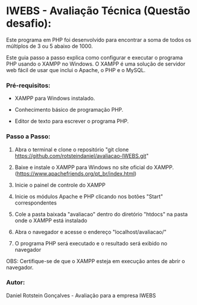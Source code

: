 # IWEBS - Avaliação Técnica (Questão desafio):

Este programa em PHP foi desenvolvido para encontrar a soma de todos os múltiplos de 3 ou 5 abaixo de 1000.

Este guia passo a passo explica como configurar e executar o programa PHP usando o XAMPP no Windows. O XAMPP é uma solução de servidor web fácil de usar que inclui o Apache, o PHP e o MySQL.

### Pré-requisitos:

- XAMPP para Windows instalado.

- Conhecimento básico de programação PHP.

- Editor de texto para escrever o programa PHP.

### Passo a Passo:

1. Abra o terminal e clone o repositório "git clone https://github.com/rotsteindaniel/avaliacao-IWEBS.git"

2. Baixe e instale o XAMPP para Windows no site oficial do XAMPP. (https://www.apachefriends.org/pt_br/index.html)

3. Inicie o painel de controle do XAMPP

4. Inicie os módulos Apache e PHP clicando nos botões "Start" correspondentes

5. Cole a pasta baixada "avaliacao" dentro do diretório "htdocs" na pasta onde o XAMPP está instalado

6. Abra o navegador e acesse o endereço "localhost/avaliacao/"

7. O programa PHP será executado e o resultado será exibido no navegador

OBS: Certifique-se de que o XAMPP esteja em execução antes de abrir o navegador.

### Autor:

Daniel Rotstein Gonçalves - Avaliação para a empresa IWEBS
